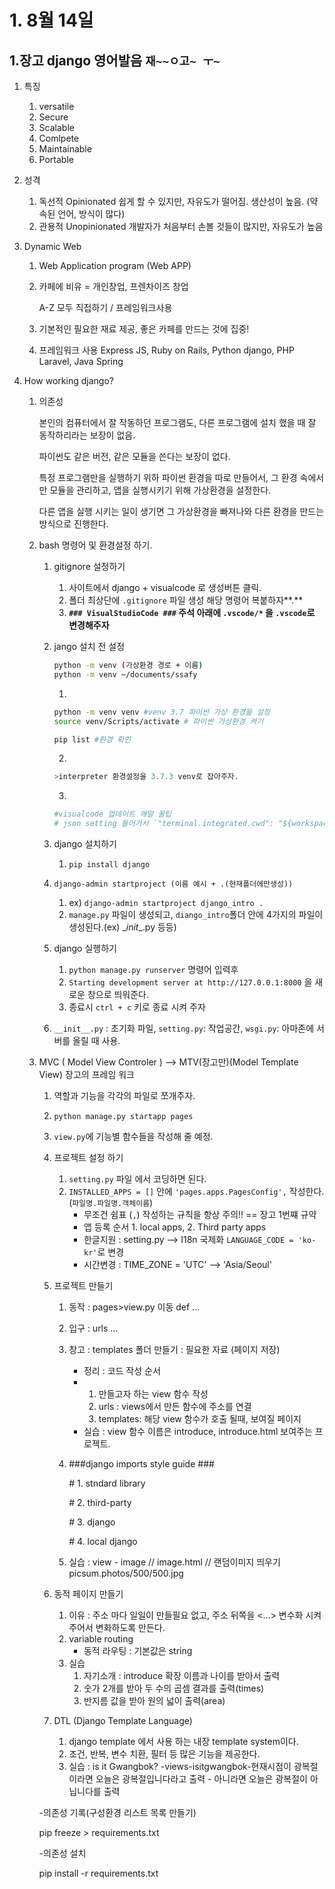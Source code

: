 # 1. 8월 14일 

## 	1.장고 django 영어발음 `재~~ㅇ고~ ㅜ~`

1. 특징

   1. versatile
   2. Secure
   3. Scalable
   4. Comlpete
   5. Maintainable
   6. Portable

2. 성격

   1. 독선적 Opinionated 쉽게 할 수 있지만, 자유도가 떨어짐. 생산성이 높음. (약속된 언어, 방식이 많다)
   2. 관용적 Unopinionated 개발자가 처음부터 손볼 것들이 많지만, 자유도가 높음

3. Dynamic Web

   1. Web Application program (Web APP)

   2. 카페에 비유 = 개인창업, 프렌차이즈 창업

      A-Z 모두 직접하기 / 프레임워크사용

   3. 기본적인 필요한 재료 제공, 좋은 카페를 만드는 것에 집중!

   4. 프레임워크 사용 Express JS, Ruby on Rails, Python django, PHP Laravel, Java Spring

4. How working django?

   1. 의존성

      본인의 컴퓨터에서 잘 작동하던 프로그램도, 다른 프로그램에 설치 했을 때 잘 동작하리라는 보장이 없음.

      파이썬도 같은 버전, 같은 모듈을 쓴다는 보장이 없다.

      특정 프로그램만을 실행하기 위하 파이썬 환경을 따로 만들어서, 그 환경 속에서만 모듈을 관리하고, 앱을 실행시키기 위해 가상환경을 설정한다.

      다른 앱을 실행 시키는 일이 생기면 그 가상환경을 빠져나와 다른 환경을 만드는 방식으로 진행한다.

   2. bash 명령어 및 환경설정 하기.
   
      1. gitignore 설정하기 
   
         1. 사이트에서 django + visualcode 로 생성버튼 클릭.
         2. 폴더 최상단에 `.gitignore` 파일 생성 해당 명령어 복붙하자**.**
         3. **`### VisualStudioCode ###`  주석 아래에 `.vscode/*` 을 `.vscode`로 변경해주자**
   
      2. jango 설치 전 설정
   
         ```bash
         python -m venv (가상환경 경로 + 이름)
         python -m venv ~/documents/ssafy
         ```
   
         1. 
   
         ```bash
         python -m venv venv #venv 3.7 파이썬 가상 환경을 설정
         source venv/Scripts/activate # 파이썬 가상환경 켜기
         
         pip list #환경 확인
         ```
   
         
   
         2. 
   
         ```python
         >interpreter 환경설정을 3.7.3 venv로 잡아주자.
         ```
   
         3. 
   
         ```python
         #visualcode 업데이트 깨알 꿀팁
         # json setting 들어가서 `"terminal.integrated.cwd": "${workspaceFolder}",`을 추가해 주자
         ```
   
      3. django 설치하기
   
         1. `pip install django`
   
      4. `django-admin startproject (이름 예시 + .(현재폴더에만생성))`
   
         1. ex) `django-admin startproject django_intro .`
         2. `manage.py` 파일이 생성되고, `diango_intro`폴더 안에 4가지의 파일이 생성된다.(ex) \__init__.py 등등)
   
      5. django 실행하기
   
         1. `python manage.py runserver` 명령어 입력후 
         2. `Starting development server at http://127.0.0.1:8000` 을 새로운 창으로 띄워준다.
         3. 종료시 `ctrl + c` 키로 종료 시켜 주자
   
      6. `__init__.py` : 초기화 파일, `setting.py`: 작업공간, `wsgi.py`: 아마존에 서버를 올릴 때 사용.
   
   3. MVC ( Model View Controler ) --> MTV(장고만)(Model Template View) 장고의 프레임 워크
   
      1. 역할과 기능을 각각의 파일로 쪼개주자.
   
      2. `python manage.py startapp pages`
   
      3. `view.py`에 기능별 함수들을 작성해 줄 예정.
   
      4. 프로젝트 설정 하기
   
         1. `setting.py` 파일 에서 코딩하면 된다.
         2. `INSTALLED_APPS = []` 안에 `'pages.apps.PagesConfig',` 작성한다. (`파일명.파일명.객체이름`)
            - 무조건 쉼표 (`,`) 작성하는 규칙을 항상 주의!!  == 장고 1번쨰 규약
            - 앱 등록 순서 1. local apps, 2. Third party apps
            - 한글지원 : setting.py --> I18n 국제화 `LANGUAGE_CODE = 'ko-kr'`로 변경
            - 시간변경 : TIME_ZONE = 'UTC' --> 'Asia/Seoul'
   
      5. 프로젝트 만들기
   
         1. 동작 : pages>view.py 이동 def ...
   
         2. 입구 : urls ...
   
         3. 창고 : templates 폴더 만들기 : 필요한 자료 (페이지 저장)
   
            - 정리 : 코드 작성 순서  
            - 1. 만들고자 하는 view 함수 작성
              2. urls : views에서 만든 함수에 주소를 연결
              3. templates: 해당 view 함수가 호출 될때, 보여질 페이지
            - 실습 : view 함수 이름은  introduce, introduce.html 보여주는 프로젝트.
   
         4. \###django imports style guide ###
   
            \# 1. stndard library
   
            \# 2. third-party
   
            \# 3. django
   
            \# 4. local django
   
         5. 실습 : view - image // image.html // 랜덤이미지 띄우기 picsum.photos/500/500.jpg
   
      6. 동적 페이지 만들기
   
         1. 이유 : 주소 마다 일일이 만들필요 없고, 주소 뒤쪽을 <...> 변수화 시켜주어서 변화하도록 만든다.
         2. variable routing
            - 동적 라우팅 : 기본값은 string
         3. 실습
            1. 자기소개 : introduce 확장 이름과 나이를 받아서 출력
            2. 숫가 2개를 받아 두 수의 곱셈 결과를 출력(times)
            3. 반지름 값을 받아 원의 넓이 출력(area)
   
      7. DTL (Django Template Language)
   
         1. django template 에서 사용 하는 내장 template system이다.
         2. 조건, 반복, 변수 치환, 필터 등 많은 기능을 제공한다.
         3. 실습 : is it Gwangbok? -views-isitgwangbok-현재시점이 광복절이라면 오늘은 광복절입니다라고 출력 - 아니라면 오늘은 광복절이 아닙니다를 출력
   
         
   
      -의존성 기록(구성환경 리스트 목록 만들기)
   
      pip freeze > requirements.txt
      
      -의존성 설치
      
      pip install -r requirements.txt
      
      